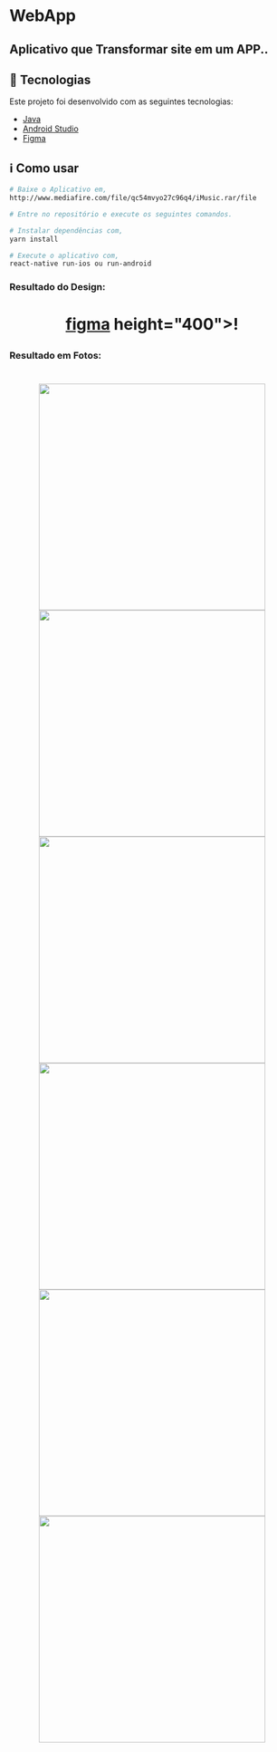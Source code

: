# WebApp

## Aplicativo que Transformar site em um APP..

## :rocket: Tecnologias

Este projeto foi desenvolvido com as seguintes tecnologias:

- [Java](https://www.java.com/pt-BR/)
- [Android Studio](https://developer.android.com/studio)
- [Figma](https://www.figma.com/)

## :information_source: Como usar

```bash
# Baixe o Aplicativo em,
http://www.mediafire.com/file/qc54mvyo27c96q4/iMusic.rar/file

# Entre no repositório e execute os seguintes comandos.

# Instalar dependências com,
yarn install

# Execute o aplicativo com,
react-native run-ios ou run-android

```
### Resultado do Design:

<h1 align="center">

[figma](https://user-images.githubusercontent.com/53570115/121588383-3b67aa80-ca0c-11eb-8b6c-dcc5f4fcc4b8.png)
    height="400">!

</h1>


### Resultado em Fotos:

<h1 align="center">

<img src="https://user-images.githubusercontent.com/53570115/79695919-e721ca00-824f-11ea-8ebb-81341f4716e2.png"
    height="400">
<img src="https://user-images.githubusercontent.com/53570115/79695973-48e23400-8250-11ea-8343-e5a0c85b9e93.png"
    height="400">
<img src="https://user-images.githubusercontent.com/53570115/79695997-63b4a880-8250-11ea-9473-42ebd57f1c1a.png"
    height="400">
<img src="https://user-images.githubusercontent.com/53570115/79696024-834bd100-8250-11ea-9195-c5a9cdf82dc9.png"
    height="400">
<img src="https://user-images.githubusercontent.com/53570115/79696054-a4acbd00-8250-11ea-9e1e-56b1b9a33048.png"
    height="400">
<img src="https://user-images.githubusercontent.com/53570115/79696063-b5f5c980-8250-11ea-962e-38b4f03876f6.png"
    height="400">

</h1>
